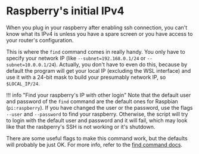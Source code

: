 # Raspberry's initial IPv4

When you plug in your raspberry after enabling ssh connection, you can't know what its IPv4 is unless you have a spare screen or you have access to your router's configuration.

This is where the `find` command comes in really handy. You only have to specify your network IP (like `--subnet=192.168.0.1/24` or `--subnet=10.0.0.1/24`). Actually, you don't have to even do this, because by default the program will get your local IP (excluding the WSL interface) and use it with a 24-bit mask to build your presumably network IP, so `$LOCAL_IP/24`.

!!! info "Find your raspberry's IP with other login"
    Note that the default user and password of the `find` command are the default ones for Raspbian (`pi:raspberry`). If you have changed the user or the password, use the flags `--user` and `--password` to find your raspberry. Otherwise, the script will try to login with the default user and password and it will fail, which may look like that the rasbperry's SSH is not working or it's shutdown.

There are some useful flags to make this command work, but the defaults will probably be just OK. For more info, refer to the [find command docs](../commands/find.md).
